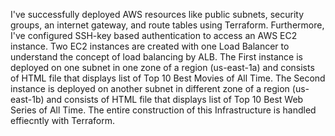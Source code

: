 I've successfully deployed AWS resources like public subnets, security groups, an internet gateway, and route tables using Terraform.
Furthermore, I've configured SSH-key based authentication to access an AWS EC2 instance.
Two EC2 instances are created with one Load Balancer to understand the concept of load balancing by ALB.
The First instance is deployed on one subnet in one zone of a region (us-east-1a) and consists of HTML file that displays list of Top 10 Best Movies of All Time.
The Second instance is deployed on another subnet in different zone of a region (us-east-1b) and consists of HTML file that displays list of Top 10 Best Web Series of All Time.
The entire construction of this Infrastructure is handled effiecntly with Terraform.
